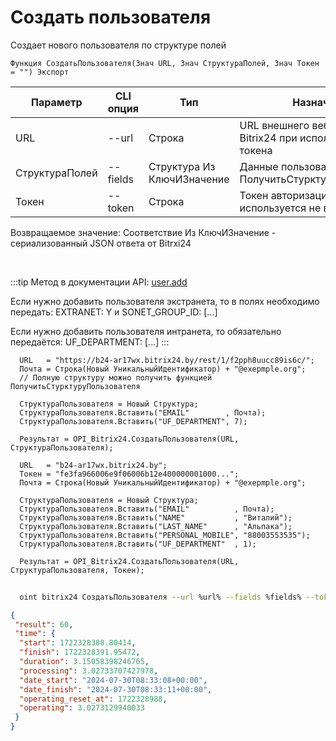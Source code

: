 ﻿---
sidebar_position: 3
---

# Создать пользователя
 Создает нового пользователя по структуре полей



`Функция СоздатьПользователя(Знач URL, Знач СтруктураПолей, Знач Токен = "") Экспорт`

  | Параметр | CLI опция | Тип | Назначение |
  |-|-|-|-|
  | URL | --url | Строка | URL внешнего вебхука или адрес Bitrix24 при использовании токена |
  | СтруктураПолей | --fields | Структура Из КлючИЗначение | Данные пользователя. См. ПолучитьСтурктуруПользователя |
  | Токен | --token | Строка | Токен авторизации, если используется не вебхук |

  
  Возвращаемое значение:   Соответствие Из КлючИЗначение - сериализованный JSON ответа от Bitrxi24

<br/>

:::tip
Метод в документации API: [user.add](https://dev.1c-bitrix.ru/rest_help/users/user_add.php)

 Если нужно добавить пользователя экстранета, то в полях необходимо передать: EXTRANET: Y и SONET_GROUP_ID: [...]

 Если нужно добавить пользователя интранета, то обязательно передаётся: UF_DEPARTMENT: [...]
:::
<br/>


```bsl title="Пример кода"
  URL   = "https://b24-ar17wx.bitrix24.by/rest/1/f2pph8uucc89is6c/";
  Почта = Строка(Новый УникальныйИдентификатор) + "@exepmple.org";
  // Полную структуру можно получить функцией ПолучитьСтурктуруПользователя
  
  СтруктураПользователя = Новый Структура;
  СтруктураПользователя.Вставить("EMAIL"        , Почта);
  СтруктураПользователя.Вставить("UF_DEPARTMENT", 7);
  
  Результат = OPI_Bitrix24.СоздатьПользователя(URL, СтруктураПользователя);
  
  URL   = "b24-ar17wx.bitrix24.by";
  Токен = "fe3fa966006e9f06006b12e400000001000...";
  Почта = Строка(Новый УникальныйИдентификатор) + "@exepmple.org";
  
  СтруктураПользователя = Новый Структура;
  СтруктураПользователя.Вставить("EMAIL"          , Почта);
  СтруктураПользователя.Вставить("NAME"           , "Виталий");
  СтруктураПользователя.Вставить("LAST_NAME"      , "Альпака");
  СтруктураПользователя.Вставить("PERSONAL_MOBILE", "88003553535");
  СтруктураПользователя.Вставить("UF_DEPARTMENT"  , 1);
  
  Результат = OPI_Bitrix24.СоздатьПользователя(URL, СтруктураПользователя, Токен);
```
	


```sh title="Пример команды CLI"
    
  oint bitrix24 СоздатьПользователя --url %url% --fields %fields% --token %token%

```

```json title="Результат"
{
 "result": 60,
 "time": {
  "start": 1722328388.80414,
  "finish": 1722328391.95472,
  "duration": 3.15058398246765,
  "processing": 3.02733707427978,
  "date_start": "2024-07-30T08:33:08+00:00",
  "date_finish": "2024-07-30T08:33:11+00:00",
  "operating_reset_at": 1722328988,
  "operating": 3.0273129940033
 }
}
```
